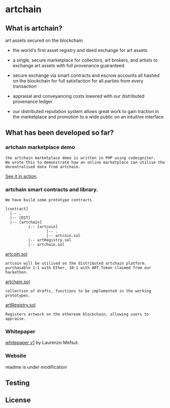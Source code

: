 # artchain

## What is artchain?

art assets secured on the blockchain

* the world's first asset registry and deed exchange for art assets
* a single, secure marketplace for collectors, art brokers, and artists to exchange art assets with full provenance guaranteed

* secure exchange via smart contracts and escrow accounts all hashed on the blockchain for full satisfaction for all parties from every transaction

* appraisal and conveyancing costs lowered with our distributed provenance ledger
* our distributed reputation system allows great work to gain traction in the marketplace and promotion to a wide public on an intuitive interface

## What has been developed so far?

### artchain marketplace demo
```
the artchain marketplace demo is written in PHP using codeigniter.
We wrote this to demonstrate how an online marketplace can utilise the decentralised data from artchain.
```
[See it in action](http://artchainmarketdemo.artchain.org).

### artchain smart contracts and library.
```
We have build some prototype contracts

[contract]
  |-- .
  |-- [DST]
  |-- [artchain]
          |-- [artcoin]
                  |-- .
                  |-- artcoin.sol
          |-- artRegistry.sol
          |-- artchain.sol
``` 
[artcoin.sol](https://github.com/artchain/artchain/blob/master/contract/artchain/artcoin/artcoin.sol)

    artcoin will be utilised on the distributed artchain platform.
    purchasable 1:1 with Ether, 10:1 with ART.Token claimed from our hackethon.
    
[artchain.sol](https://github.com/artchain/artchain/blob/master/contract/artchain/archain.sol)

    collection of drafts, functions to be implemented in the working prototypes.

[artRegistry.sol](https://github.com/artchain/artchain/blob/master/contract/artchain/artRegistry.sol)

    Registers artwork on the ethereum blockchain, allowing users to appraise.
    
### Whitepaper


[whitepaper v1](https://github.com/artchain/artchain/blob/master/whitepaper/artchain%20%E2%80%92%20art%20unchain%E2%80%99d.pdf) by Laurenzo Mefsut.

### Website


readme is under modification
## Testing
## License

